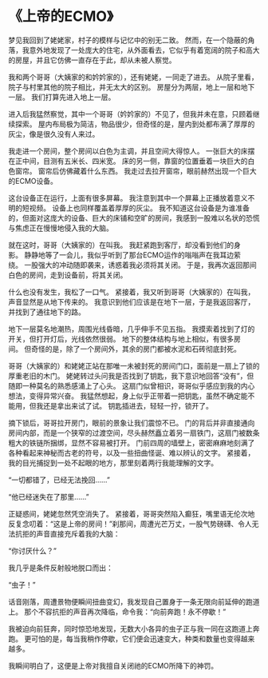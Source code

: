 # 《上帝的ECMO》

梦见我回到了姥姥家，村子的模样与记忆中的别无二致。 然而，在一个隐蔽的角落，我意外地发现了一处庞大的住宅，从外面看去，它似乎有着宽阔的院子和高大的房屋，并且它仿佛一直存在于此，却从未被人察觉。

我和两个哥哥（大姨家的和妗妗家的），还有姥姥，一同走了进去。 从院子里看，院子与村里其他的院子相比，并无太大的区别。 房屋分为两层，地上一层和地下一层。 我们打算先进入地上一层。

进入后我猛然察觉，其中一个哥哥（妗妗家的）不见了，但我并未在意，只顾着继续探索。 屋内布局极为简洁，物品很少，但奇怪的是，屋内到处都布满了厚厚的灰尘，像是很久没有人来过。

我走进一个房间，整个房间以白色为主调，并且空间大得惊人。 一张巨大的床摆在正中间，目测有五米长、四米宽。 床的另一侧，靠窗的位置垂着一块巨大的白色窗帘。 窗帘后仿佛藏着什么东西。 我走过去拉开窗帘，眼前赫然出现一个巨大的ECMO设备。

这台设备正在运行，上面有很多屏幕。 我注意到其中一个屏幕上正播放着意义不明的短视频。 设备上也同样覆盖着厚厚的灰尘。 我不知道这台设备是为谁准备的，但面对这庞大的设备、巨大的床铺和空旷的房间，我感到一股难以名状的恐慌与焦虑正在慢慢地侵入我的大脑。

就在这时，哥哥（大姨家的）在叫我。 我赶紧跑到客厅，却没看到他们的身影。 静静地等了一会儿，我似乎听到了那台ECMO运作的嗡嗡声在我耳边萦绕。 一股强大的冲动随即袭来，诱惑着我必须将其关闭。 于是，我再次返回那间白色的房间，走到设备前，将其关闭。

什么也没有发生，我松了一口气。 紧接着，我又听到哥哥（大姨家的）在叫我，声音显然是从地下传来的。 我意识到他们应该是在地下一层，于是我返回客厅，并找到了通往地下的路。

地下一层莫名地潮热，周围光线昏暗，几乎伸手不见五指。 我摸索着找到了灯的开关，但打开灯后，光线依然很弱。 地下的整体结构与地上相似，有很多房间。 但奇怪的是，除了一个房间外，其余的房门都被水泥和石砖彻底封死。

哥哥（大姨家的）和姥姥正站在那唯一未被封死的房间门口，面前是一扇上了锁的厚重老旧的木门。 姥姥转过头问我是否找到了钥匙，我下意识地回答“没有”，但随即一种莫名的熟悉感涌上了心头。 这扇门似曾相识，哥哥似乎感应到我的内心想法，变得异常兴奋。 我猛然想起，身上似乎正带着一把钥匙，虽然不确定能不能用，但我还是拿出来试了试。 钥匙插进去，轻轻一拧，锁开了。

摘下锁后，哥哥拉开房门，眼前的景象让我们震惊不已。 门的背后并非直接通向房间内部，而是一个狭窄的过渡空间，尽头赫然矗立着另一扇铁门，这扇门被数条粗大的铁链所捆绑，显然不容易被打开。 门前四周的墙壁上，密密麻麻地刻满了各种看起来神秘而古老的符号，以及一些扭曲怪诞、难以辨认的文字。 紧接着，我的目光捕捉到一处不起眼的地方，那里刻着两行我能理解的文字。

“一切都错了，已经无法挽回……”

“他已经迷失在了那里……”

正疑惑间，姥姥忽然凭空消失了。 紧接着，哥哥突然陷入癫狂，嘴里语无伦次地反复念叨着：“这是上帝的房间！”刹那间，周遭光芒万丈，一股气势磅礴、令人无法抗拒的声音直接充斥着我的大脑：

“你讨厌什么？”

我几乎是条件反射般地脱口而出：

“虫子！”

话音刚落，周遭景物便瞬间扭曲变幻，我发现自己置身于一条无限向前延伸的跑道上。 那个不容抗拒的声音再次降临，命令我：“向前奔跑！永不停歇！”

我被迫向前狂奔，同时惊恐地发现，无数大小各异的虫子正与我一同在这跑道上奔跑。 更可怕的是，每当我稍作停歇，它们便会迅速变大，种类和数量也变得越来越多。

我瞬间明白了，这便是上帝对我擅自关闭祂的ECMO所降下的神罚。